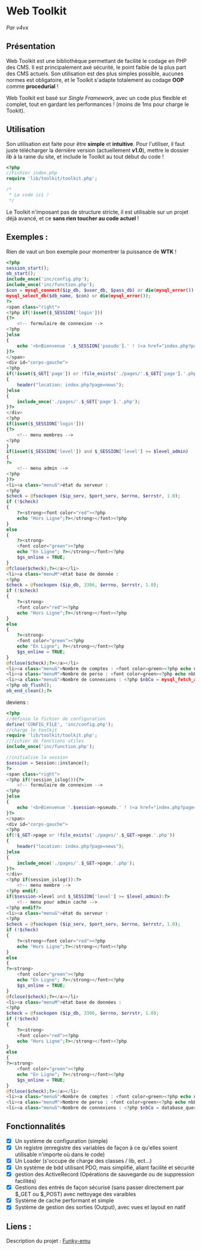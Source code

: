 # Web Toolkit
_Par v4vx_

## Présentation

Web Toolkit est une bibliothèque permettant de facilité le codage en PHP des CMS.
Il est principalement axé sécurité, le point faible de la plus part des CMS actuels. Son utilisation est des plus simples possible, aucunes normes est obligatoire, et le Toolkit s'adapte totalement au codage **OOP** comme **procedurial** !

Web Toolkit est basé sur _Single Framework_, avec un code plus flexible et complet, tout en gardant les performances ! (moins de 1ms pour charge le Tookit).

## Utilisation

Son utilisation est faite pour être **simple** et **intuitive**.
Pour l'utiliser, il faut juste télécharger la dernière version (actuellement **v1.0**), mettre le dossier _lib_ à la raine du site, et include le Toolkit au tout début du code !

```php
<?php
//Fichier index.php
require 'lib/toolkit/toolkit.php';

/*
 * Le code ici !
 */
```

Le Toolkit n'imposant pas de structure stricte, il est utilisable sur un projet déjà avancé, et ce **sans rien toucher au code actuel** !

## Exemples :

Rien de vaut un bon exemple pour momentrer la puissance de **WTK** !

```php
<?php
session_start();
ob_start();
include_once('inc/config.php');
include_once('inc/function.php');
$con = mysql_connect($ip_db, $user_db, $pass_db) or die(mysql_error());
mysql_select_db($db_name, $con) or die(mysql_error());
?>
<span class="right">
<?php if(!isset($_SESSION['login']))
{?>
    <!-- formulaire de connexion -->
<?php
}else
{
    echo '<b>Bienvenue '.$_SESSION['pseudo'].' ! (<a href="index.php?page=compte" title="gérer le compte">Gestion du compte</a> | <a href="pages/logout.php" title="se déconnecter">Logout</a>)</b>';
}?>
</span>
<div id="corps-gauche">
<?php
if(!isset($_GET['page']) or !file_exists('./pages/'.$_GET['page'].'.php'))
{
    header("location: index.php?page=news");
}else
{
    include_once('./pages/'.$_GET['page'].'.php');
}?>
</div>
<?php
if(isset($_SESSION['login']))
{?>
    <!-- menu membres -->
<?php
}
if(isset($_SESSION['level']) and $_SESSION['level'] >= $level_admin)
{
?>
    <!-- menu admin -->
<?php
}?>
<li><a class="menuG">état du serveur :
<?php
$check = @fsockopen ($ip_serv, $port_serv, $errno, $errstr, 1.0);
if (!$check)
{
    ?><strong><font color="red"><?php
    echo "Hors Ligne";?></strong></font><?php
}
else
{
    ?><strong>
    <font color="green"><?php
    echo "En Ligne"; ?></strong></font><?php
    $gs_online = TRUE;
}
@fclose($check);?></a></li>
<li><a class="menuM">état base de donnée :
<?php
$check = @fsockopen ($ip_db, 3306, $errno, $errstr, 1.0);
if (!$check)
{
    ?><strong>
    <font color="red"><?php
    echo "Hors Ligne";?></strong></font><?php
}
else
{
    ?><strong>
    <font color="green"><?php
    echo "En Ligne"; ?></strong></font><?php
    $gs_online = TRUE;
}
@fclose($check);?></a></li>
<li><a class="menuG">Nombre de comptes : <font color=green><?php echo nbLigne('accounts');?></font></a></li>
<li><a class="menuM">Nombre de perso : <font color=green><?php echo nbLigne('personnages');?></font></a></li>
<li><a class="menuG">Nombre de connexions : <?php $nbCo = mysql_fetch_array(mysql_query('SELECT COUNT(account) AS connected FROM `accounts` WHERE `logged` = "1"'));echo '<font color=green>'.$nbCo['connected'].'</font>';?></a></li>
<?php ob_flush();
ob_end_clean();?>
```

deviens :

```php
<?php
//définie le fichier de configuration
define('CONFIG_FILE', 'inc/config.php');
//charge le toolkit
require 'lib/toolkit/toolkit.php';
//fichier de fonctions utiles
include_once('inc/function.php');

//initialise la session
$session = Session::instance();
?>
<span class="right">
<?php if(!session_islog()){?>
    <!-- formulaire de connexion -->
<?php
}else
{
    echo '<b>Bienvenue '.$session->pseudo.' ! (<a href="index.php?page=compte" title="gérer le compte">Gestion du compte</a> | <a href="pages/logout.php" title="se déconnecter">Logout</a>)</b>';
}?>
</span>
<div id="corps-gauche">
<?php
if(!$_GET->page or !file_exists('./pages/'.$_GET->page.'.php'))
{
    header("location: index.php?page=news");
}else
{
    include_once('./pages/'.$_GET->page.'.php');
}?>
</div>
<?php if(session_islog()):?>
    <!-- menu membre -->
<?php endif;
if($session->level and $_SESSION['level'] >= $level_admin):?>
    <!-- menu pour admin caché -->
<?php endif?>
<li><a class="menuG">état du serveur :
<?php
$check = @fsockopen ($ip_serv, $port_serv, $errno, $errstr, 1.0);
if (!$check)
{
    ?><strong><font color="red"><?php
    echo "Hors Ligne";?></strong></font><?php
}
else
{
?><strong>
    <font color="green"><?php
    echo "En Ligne"; ?></strong></font><?php
    $gs_online = TRUE;
}
@fclose($check);?></a></li>
<li><a class="menuM">état base de données :
<?php
$check = @fsockopen ($ip_db, 3306, $errno, $errstr, 1.0);
if (!$check)
{
    ?><strong>
    <font color="red"><?php
    echo "Hors Ligne";?></strong></font><?php
}
else
{
?><strong>
    <font color="green"><?php
    echo "En Ligne"; ?></strong></font><?php
    $gs_online = TRUE;
}
@fclose($check);?></a></li>
<li><a class="menuG">Nombre de comptes : <font color=green><?php echo nbLigne('accounts');?></font></a></li>
<li><a class="menuM">Nombre de perso : <font color=green><?php echo nbLigne('personnages');?></font></a></li>
<li><a class="menuG">Nombre de connexions : <?php $nbCo = database_query('SELECT COUNT(account) AS connected FROM `accounts` WHERE `logged` = "1"')->fetch();echo '<font color=green>'.$nbCo->connected.'</font>';?></a></li>
```

## Fonctionnalités

- [x] Un système de configuration (simple)
- [x] Un registre (enregistre des variables de façon à ce qu'elles soient utilisable n'importe où dans le code)
- [x] Un Loader (s'occupe de charge des classes / lib, ect...)
- [x] Un système de bdd utilisant PDO, mais simplifié, aliant facilité et sécurité
- [x] gestion des ActiveRecord (Opérations de sauvegarde ou de suppression facilités)
- [x] Gestions des entrés de façon sécurisé (sans passer directement par $_GET ou $_POST) avec nettoyage des varaibles
- [x] Système de cache performant et simple
- [x] Système de gestion des sorties (Output), avec vues et layout en natif

## Liens :

Description du projet : [Funky-emu](http://www.funky-emu.net/showthread.php?tid=41661&pid=336602#pid336602)

